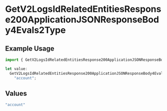 # GetV2LogsIdRelatedEntitiesResponse200ApplicationJSONResponseBody4Evals2Type

## Example Usage

```typescript
import { GetV2LogsIdRelatedEntitiesResponse200ApplicationJSONResponseBody4Evals2Type } from "orq-poc-typescript-multi-env-version/models/operations";

let value:
  GetV2LogsIdRelatedEntitiesResponse200ApplicationJSONResponseBody4Evals2Type =
    "account";
```

## Values

```typescript
"account"
```
